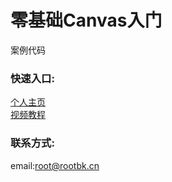 # 零基础Canvas入门

案例代码


### 快速入口:   
[个人主页](https://www.rootbk.cn)   
[视频教程](https://www.bilibili.com/video/BV1Ch411J7Kp)   

### 联系方式:
email:root@rootbk.cn